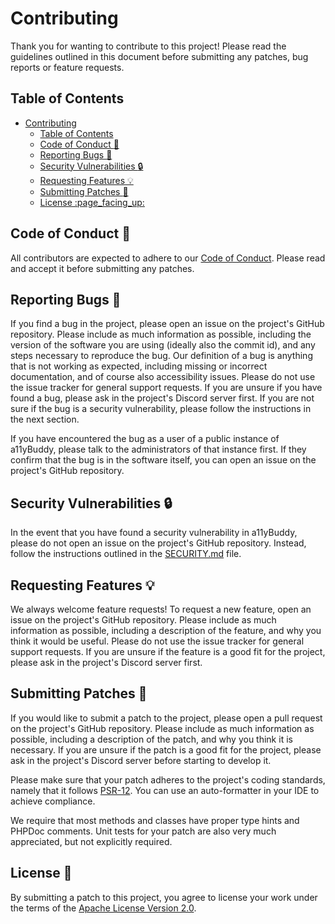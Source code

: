# Contributing

Thank you for wanting to contribute to this project! Please read the guidelines outlined in this document before submitting any patches, bug reports or feature requests.

## Table of Contents

- [Contributing](#contributing)
  - [Table of Contents](#table-of-contents)
  - [Code of Conduct :scroll:](#code-of-conduct-scroll)
  - [Reporting Bugs :bug:](#reporting-bugs-bug)
  - [Security Vulnerabilities :lock:](#security-vulnerabilities-lock)
  - [Requesting Features :bulb:](#requesting-features-bulb)
  - [Submitting Patches :wrench:](#submitting-patches-wrench)
  - [License :page\_facing\_up:](#license-page_facing_up)

## Code of Conduct :scroll:

All contributors are expected to adhere to our [Code of Conduct](CODE_OF_CONDUCT.md). Please read and accept it before submitting any patches.

## Reporting Bugs :bug:

If you find a bug in the project, please open an issue on the project's GitHub repository. Please include as much information as possible, including the version of the software you are using (ideally also the commit id), and any steps necessary to reproduce the bug. Our definition of a bug is anything that is not working as expected, including missing or incorrect documentation, and of course also accessibility issues. Please do not use the issue tracker for general support requests. If you are unsure if you have found a bug, please ask in the project's Discord server first. If you are not sure if the bug is a security vulnerability, please follow the instructions in the next section. 

If you have encountered the bug as a user of a public instance of a11yBuddy, please talk to the administrators of that instance first. If they confirm that the bug is in the software itself, you can open an issue on the project's GitHub repository.

## Security Vulnerabilities :lock:

In the event that you have found a security vulnerability in a11yBuddy, please do not open an issue on the project's GitHub repository. Instead, follow the instructions outlined in the [SECURITY.md](.github/SECURITY.md) file.

## Requesting Features :bulb:

We always welcome feature requests! To request a new feature, open an issue on the project's GitHub repository. Please include as much information as possible, including a description of the feature, and why you think it would be useful. Please do not use the issue tracker for general support requests. If you are unsure if the feature is a good fit for the project, please ask in the project's Discord server first.

## Submitting Patches :wrench:

If you would like to submit a patch to the project, please open a pull request on the project's GitHub repository. Please include as much information as possible, including a description of the patch, and why you think it is necessary. If you are unsure if the patch is a good fit for the project, please ask in the project's Discord server before starting to develop it.

Please make sure that your patch adheres to the project's coding standards, namely that it follows [PSR-12](https://www.php-fig.org/psr/psr-12/). You can use an auto-formatter in your IDE to achieve compliance.

We require that most methods and classes have proper type hints and PHPDoc comments. Unit tests for your patch are also very much appreciated, but not explicitly required. 

## License :page_facing_up:

By submitting a patch to this project, you agree to license your work under the terms of the [Apache License Version 2.0](LICENSE).